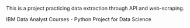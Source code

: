 This is a project practicing data extraction through API and web-scraping.
                    
IBM Data Analyst Courses - Python Project for Data Science 
